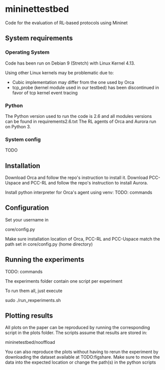 # mininettestbed
Code for the evaluation of RL-based protocols using Mininet

## System requirements
### Operating System
Code has been run on Debian 9 (Stretch) with Linux Kernel 4.13. 

Using other Linux kernels may be problematic due to:
- Cubic implementation may differ from the one used by Orca
- tcp_probe (kernel module used in our testbed) has been discontinued in favor of tcp kernel event tracing

### Python
The Python version used to run the code is 2.6 and all modules versions can be found in requirements2.6.txt
The RL agents of Orca and Aurora run on Python 3.

### System config
TODO

## Installation

Download Orca and follow the repo's instruction to install it.
Download PCC-Uspace and PCC-RL and follow the repo's instruction to install Aurora.

Install python interpreter for Orca's agent using venv:
TODO: commands

## Configuration
Set your username in

core/config.py

Make sure installation location of Orca, PCC-RL and PCC-Uspace match the path set in core/config.py (home directory)

## Running the experiments
TODO: commands

The experiments folder contain one script per experiment

To run them all, just execute

sudo ./run_rexperiments.sh

## Plotting results
All plots on the paper can be reproduced by running the corresponding script in the plots folder. The scripts assume that results are stored in:

mininetestbed/nooffload

You can also reproduce the plots without having to rerun the experiment by downloading the dataset available at TODO:figshare. Make sure to move the data into the expected location or change the path(s) in the python scripts
